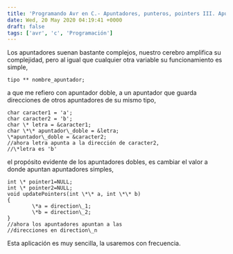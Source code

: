 ```yaml
---
title: 'Programando Avr en C.- Apuntadores, punteros, pointers III. Apuntadores Dobles.'
date: Wed, 20 May 2020 04:19:41 +0000
draft: false
tags: ['avr', 'c', 'Programación']
---
```


Los apuntadores suenan bastante complejos, nuestro cerebro amplifica su complejidad, pero al igual que cualquier otra variable su funcionamiento es simple,

```
tipo ** nombre_apuntador;
```

a que me refiero con apuntador doble, a un apuntador que guarda direcciones de otros apuntadores de su mismo tipo,

```
char caracter1 = 'a';
char caracter2 = 'b';
char \* letra = &caracter1;
char \*\* apuntador\_doble = &letra;
\*apuntador\_doble = &caracter2;
//ahora letra apunta a la dirección de caracter2,
//\*letra es 'b'
```

el propósito evidente de los apuntadores dobles, es cambiar el valor a donde apuntan apuntadores simples,

```
int \* pointer1=NULL;
int \* pointer2=NULL;
void updatePointers(int \*\* a, int \*\* b)
{
        \*a = direction\_1;
        \*b = direction\_2;
}
//ahora los apuntadores apuntan a las 
//direcciones en direction\_n
```

Esta aplicación es muy sencilla, la usaremos con frecuencia.
